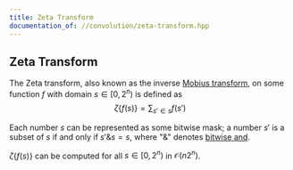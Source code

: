 ```yaml
---
title: Zeta Transform
documentation_of: //convolution/zeta-transform.hpp
---
```


## Zeta Transform

The Zeta transform, also known as the inverse [Mobius transform](https://dutinmeow.github.io/library/convolution/mobius-transform.hpp), on some function $f$ with domain $s \in [0, 2^n)$ is defined as 
$$
\zeta \{f(s)\} = \sum_{s' \in s} f(s')
$$

Each number $s$ can be represented as some bitwise mask; a number $s'$ is a subset of $s$ if and only if $s' \& s = s$, where "$\&$" denotes [bitwise and](https://en.wikipedia.org/wiki/Bitwise_operation#AND). 

$\zeta \{f(s)\}$ can be computed for all $s \in [0, 2^n)$ in $\mathcal{O}(n2^n)$. 